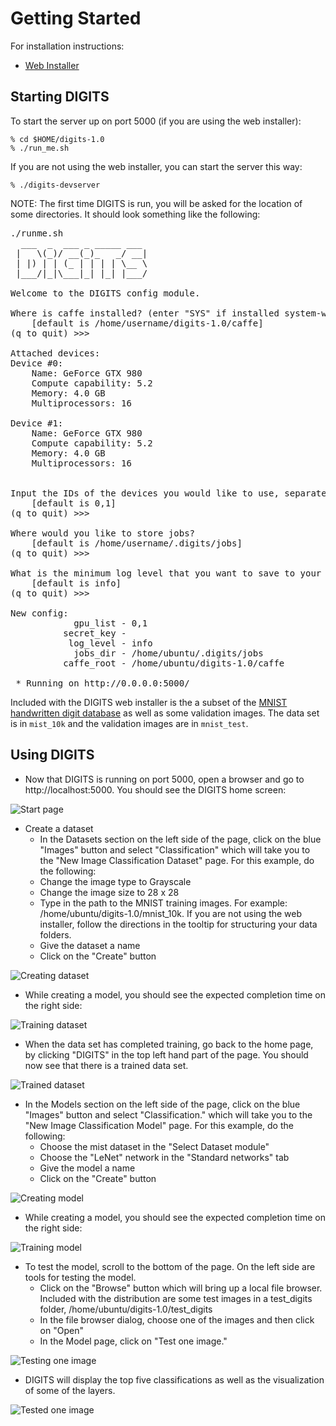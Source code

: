 # Getting Started

For installation instructions:
* [Web Installer](WebInstall.md)

## Starting DIGITS

To start the server up on port 5000 (if you are using the web installer):

    % cd $HOME/digits-1.0
    % ./run_me.sh

If you are not using the web installer, you can start the server this way:

    % ./digits-devserver

NOTE:  The first time DIGITS is run, you will be asked for the location of some directories.  It should look something like the following:
<pre>
./runme.sh
  ___  _  ___ _ _____ ___
 |   \(_)/ __(_)_   _/ __|
 | |) | | (_ | | | | \__ \
 |___/|_|\___|_| |_| |___/

Welcome to the DIGITS config module.

Where is caffe installed? (enter "SYS" if installed system-wide)
    [default is /home/username/digits-1.0/caffe]
(q to quit) >>>

Attached devices:
Device #0:
    Name: GeForce GTX 980
    Compute capability: 5.2
    Memory: 4.0 GB
    Multiprocessors: 16

Device #1:
    Name: GeForce GTX 980
    Compute capability: 5.2
    Memory: 4.0 GB
    Multiprocessors: 16


Input the IDs of the devices you would like to use, separated by commas, in order of preference.
    [default is 0,1]
(q to quit) >>>

Where would you like to store jobs?
    [default is /home/username/.digits/jobs]
(q to quit) >>>

What is the minimum log level that you want to save to your logfile? [error/warning/info/debug]
    [default is info]
(q to quit) >>>

New config:
            gpu_list - 0,1
          secret_key - <secret key>
           log_level - info
            jobs_dir - /home/ubuntu/.digits/jobs
          caffe_root - /home/ubuntu/digits-1.0/caffe

 * Running on http://0.0.0.0:5000/
</pre>

Included with the DIGITS web installer is the a subset of the [MNIST handwritten digit database](http://yann.lecun.com/exdb/mnist) as well as some validation images.  The data set is in `mist_10k` and the validation images are in `mnist_test`.

## Using DIGITS

* Now that DIGITS is running on port 5000, open a browser and go to http://localhost:5000.  You should see the DIGITS home screen:

![Start page](images/start-page.png)

* Create a dataset
  * In the Datasets section on the left side of the page, click on the blue "Images" button and select "Classification" which will take you to the "New Image Classification Dataset" page.  For this example, do the following:
  * Change the image type to Grayscale
  * Change the image size to 28 x 28
  * Type in the path to the MNIST training images.  For example: /home/ubuntu/digits-1.0/mnist_10k. If you are not using the web installer, follow the directions in the tooltip for structuring your data folders.
  * Give the dataset a name
  * Click on the "Create" button

![Creating dataset](images/creating-dataset.png)

* While creating a model, you should see the expected completion time on the right side:

![Training dataset](images/training-dataset.png)

* When the data set has completed training, go back to the home page, by clicking "DIGITS" in the top left hand part of the page.  You should now see that there is a trained data set.

![Trained dataset](images/trained-dataset.png)

* In the Models section on the left side of the page, click on the blue "Images" button and select "Classification." which will take you to the "New Image Classification Model" page.  For this example, do the following:
  * Choose the mist dataset in the "Select Dataset module"
  * Choose the "LeNet" network in the "Standard networks" tab
  * Give the model a name
  * Click on the "Create" button

![Creating model](images/creating-model.png)

* While creating a model, you should see the expected completion time on the right side:

![Training model](images/training-model.png)

* To test the model, scroll to the bottom of the page.  On the left side are tools for testing the model.
  * Click on the "Browse" button which will bring up a local file browser.  Included with the distribution are some test images in a test_digits folder, /home/ubuntu/digits-1.0/test_digits
  * In the file browser dialog, choose one of the images and then click on "Open"
  * In the Model page, click on "Test one image."

![Testing one image](images/testing-one-image.png)

* DIGITS will display the top five classifications as well as the visualization of some of the layers.

![Tested one image](images/tested-one-image.png)
